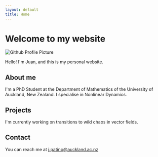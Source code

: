 ```yaml
---
layout: default
title: Home
---
```


# Welcome to my website

![Github Profile Picture](https://github.com/jpatinoe.png)

Hello! I'm Juan, and this is my personal website.

## About me 

I'm a PhD Student at the Department of Mathematics of the University of Auckland, New Zealand. I specialise in Nonlinear Dynamics.

## Projects 

I'm currently working on transitions to wild chaos in vector fields.

## Contact

You can reach me at [j.patino@auckland.ac.nz](mailto:jpatino@auckland.ac.nz)
